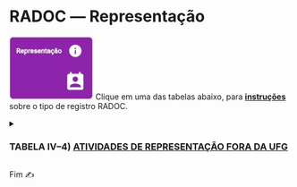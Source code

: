# RADOC &#x2015; Representação

<img src="../media/painel-representacao.jpg" width="150"> Clique em uma das tabelas abaixo, para <ins>**instruções**</ins> sobre o tipo de registro RADOC.

<details><summary><b><H3>TABELA IV–4) <ins>ATIVIDADES DE REPRESENTAÇÃO FORA DA UFG</ins></H3></b></summary>
  
|Item|Descrição|Pontos|**COMO<br>INCLUIR**|
|-|-|-|-|
|1|Representante titular em conselho de classe profissional<br>com carga horária igual ou superior a 150 horas|10 (para 12 meses) (para 150h)|[&#8505; Portaria](./fonte-portaria.md)|
|2|Presidente do Sindicato de Docentes da UFG|10 (para 12 meses)|[&#8505; Portaria](./fonte-portaria.md)|
|3|Diretor do Sindicato de Docentes da UFG|3 (para 12 meses)|[&#8505; Portaria](./fonte-portaria.md)|
|4|Representante sindical<br>com carga horária igual ou superior a 150 horas|10 (para 12 meses) (para 150h)|[&#8505; Portaria](./fonte-portaria.md)|
|5|Representante em entidade científica, artística e cultural<br>com carga horária igual ou superior a 150 horas|10 (para 12 meses) (para 150h)|[&#8505; Portaria](./fonte-portaria.md)|
|6|Representante em comissão de órgão governamental<br>com carga horária igual ou superior a 150 horas|10 (para 12 meses) (para 150h)|[&#8505; Portaria](./fonte-portaria.md)|
</details>

Fim &#9997;
